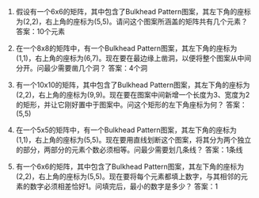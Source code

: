 

1. 假设有一个6x6的矩阵，其中包含了Bulkhead Pattern图案，其左下角的座标为(2,2)，右上角的座标为(5,5)。请问这个图案所涵盖的矩阵共有几个元素？
答案：10个元素

2. 在一个8x8的矩阵中，有一个Bulkhead Pattern图案，其左下角的座标为(1,1)，右上角的座标为(6,7)。现在要在最边缘上凿洞，以便将整个图案从中间分开。问最少需要凿几个洞？
答案：4个洞

3. 有一个10x10的矩阵，其中包含了Bulkhead Pattern图案，其左下角的座标为(2,2)，右上角的座标为(9,9)。现在要在图案中间新增一个长度为3、宽度为2的矩形，并让它刚好置中于图案中。问这个矩形的左下角座标为何？
答案：(5,5)

4. 在一个5x5的矩阵中，有一个Bulkhead Pattern图案，其左下角的座标为(1,1)，右上角的座标为(5,5)。现在要用直线划断这个图案，将其分为两个独立的部分，两部分的元素个数必须相等。问最少需要划几条线？
答案：1条线

5. 有一个6x6的矩阵，其中包含了Bulkhead Pattern图案，其左下角的座标为(2,2)，右上角的座标为(5,5)。现在要将每个元素都填上数字，与其相邻的元素的数字必须相差恰好1。问填完后，最小的数字是多少？
答案：1